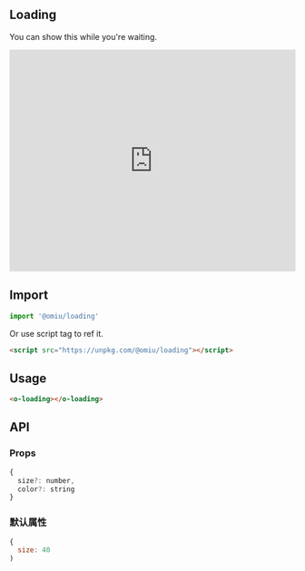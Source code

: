 ## Loading

You can show this while you're waiting.

<iframe height="391" style="width: 100%;" scrolling="no" title="OMIU Loading" src="https://codepen.io/omijs/embed/oNjZRwO?height=391&theme-id=default&default-tab=html,result" frameborder="no" allowtransparency="true" allowfullscreen="true" loading="lazy">
  See the Pen <a href='https://codepen.io/omijs/pen/oNjZRwO'>OMIU Checkbox</a> by OMI
  (<a href='https://codepen.io/omijs'>@omijs</a>) on <a href='https://codepen.io'>CodePen</a>.
</iframe>

## Import

```js
import '@omiu/loading'
```

Or use script tag to ref it.


```html
<script src="https://unpkg.com/@omiu/loading"></script>
```

## Usage

```html
<o-loading></o-loading>
```

## API

### Props

```jsx
{
  size?: number,
  color?: string
}
```

### 默认属性

```jsx
{
  size: 40
)
```
